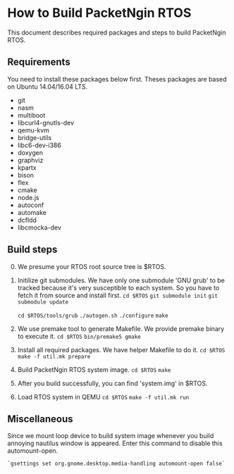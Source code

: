 How to Build PacketNgin RTOS 
============================
This document describes required packages and steps to build PacketNgin RTOS.

Requirements 
------------
You need to install these packages below first. Theses packages are based on 
Ubuntu 14.04/16.04 LTS.

* git
* nasm
* multiboot
* libcurl4-gnutls-dev
* qemu-kvm
* bridge-utils
* libc6-dev-i386 
* doxygen 
* graphviz
* kpartx
* bison
* flex
* cmake
* node.js
* autoconf
* automake
* dcfldd
* libcmocka-dev

Build steps
-----------
0. We presume your RTOS root source tree is $RTOS.

1. Initilize git submodules. We have only one submodule 'GNU grub' to be tracked because it's very susceptible to each system. So you have to fetch it from source and install first.
	`cd $RTOS`
	`git submodule init`
	`git submodule update`

	`cd $RTOS/tools/grub`
	`./autogen.sh`
	`./configure`
	`make`

2. We use premake tool to generate Makefile. We provide premake binary to execute it.
	`cd $RTOS`
	`bin/premake5 gmake`

3. Install all required packages. We have helper Makefile to do it.
	`cd $RTOS`
	`make -f util.mk prepare`

4. Build PacketNgin RTOS system image.
	`cd $RTOS`
	`make`

5. After you build successfully, you can find 'system.img' in $RTOS.

6. Load RTOS system in QEMU
	`cd $RTOS`
	`make -f util.mk run`

Miscellaneous
-------------
Since we mount loop device to build system image whenever you build annoying nautilus window is appeared. Enter this command to disable this automount-open.

	`gsettings set org.gnome.desktop.media-handling automount-open false`
